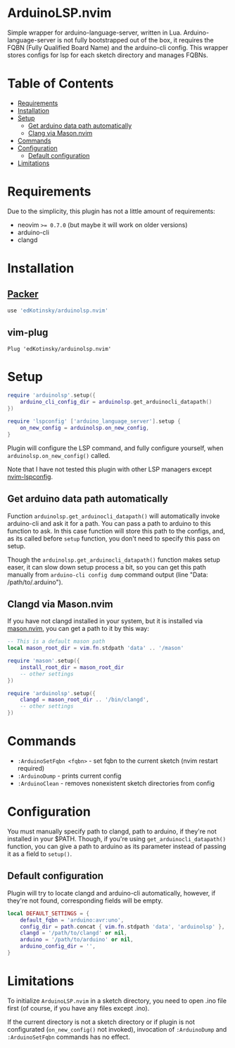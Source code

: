 # ArduinoLSP.nvim

Simple wrapper for arduino-language-server, written in Lua.
Arduino-language-server is not fully bootstrapped out of the box,
it requires the FQBN (Fully Qualified Board Name) and the 
arduino-cli config. This wrapper stores configs for lsp for each
sketch directory and manages FQBNs.

# Table of Contents

- [Requirements](#requirements)
- [Installation](#installation)
- [Setup](#setup)
    - [Get arduino data path automatically](#get-arduino-data-path-automatically)
    - [Clang via Mason.nvim](#clang-via-mason.nvim)
- [Commands](#commands)
- [Configuration](#configuration)
    - [Default configuration](#default-configuration)
- [Limitations](#limitations)


# Requirements

Due to the simplicity, this plugin has not a little amount of requirements:

- neovim `>= 0.7.0` (but maybe it will work on older versions)
- arduino-cli
- clangd

# Installation

## [Packer](https://github.com/wbthomason/packer.nvim)

```lua
use 'edKotinsky/arduinolsp.nvim'
```

## vim-plug

```vim
Plug 'edKotinsky/arduinolsp.nvim'
```

# Setup

```lua
require 'arduinolsp'.setup({
    arduino_cli_config_dir = arduinolsp.get_arduinocli_datapath()
})
```

```lua
require 'lspconfig' ['arduino_language_server'].setup {
    on_new_config = arduinolsp.on_new_config,
}
```

Plugin will configure the LSP command, and fully configure yourself,
when `arduinolsp.on_new_config()` called.

Note that I have not tested this plugin with other LSP managers 
except [nvim-lspconfig](https://github.com/neovim/nvim-lspconfig/).

## Get arduino data path automatically

Function `arduinolsp.get_arduinocli_datapath()` will automatically invoke
arduino-cli and ask it for a path. You can pass a path to arduino
to this function to ask. In this case function will store this path
to the configs, and, as its called before `setup` function, you 
don't need to specify this pass on setup.

Though the `arduinolsp.get_arduinocli_datapath()` function
makes setup easer, it can slow down setup process a bit,
so you can get this path manually from `arduino-cli config dump`
command output (line "Data: /path/to/.arduino"). 

## Clangd via Mason.nvim

If you have not clangd installed in your system, but it is installed via
[mason.nvim](https://github.com/williamboman/mason.nvim), you can get a 
path to it by this way:

```lua
-- This is a default mason path
local mason_root_dir = vim.fn.stdpath 'data' .. '/mason'

require 'mason'.setup({
    install_root_dir = mason_root_dir
    -- other settings
})

require 'arduinolsp'.setup({
    clangd = mason_root_dir .. '/bin/clangd',
    -- other settings
})
```

# Commands

- `:ArduinoSetFqbn <fqbn>` - set fqbn to the current sketch 
(nvim restart required)
- `:ArduinoDump` - prints current config
- `:ArduinoClean` - removes nonexistent sketch directories from config

# Configuration

You must manually specify path to clangd, path to arduino, if they're
not installed in your $PATH. Though, if you're using 
`get_arduinocli_datapath()` function, you can give a path to arduino as
its parameter instead of passing it as a field to `setup()`.

## Default configuration

Plugin will try to locate clangd and arduino-cli automatically,
however, if they're not found, corresponding fields will be empty.

```lua
local DEFAULT_SETTINGS = {
    default_fqbn = 'arduino:avr:uno',
    config_dir = path.concat { vim.fn.stdpath 'data', 'arduinolsp' },
    clangd = '/path/to/clangd' or nil,
    arduino = '/path/to/arduino' or nil,
    arduino_config_dir = '',
}
```

# Limitations

To initialize `ArduinoLSP.nvim` in a sketch directory, you need to
open .ino file first (of course, if you have any files except .ino).

If the current directory is not a sketch directory or if plugin is
not configurated (`on_new_config()` not invoked), invocation of
`:ArduinoDump` and `:ArduinoSetFqbn` commands has no effect.

